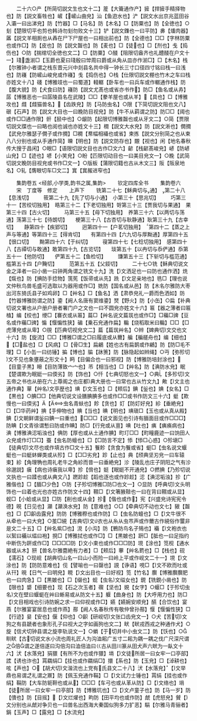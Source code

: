 <!-- { "loadSidebar": true } -->
　　二十六○产【所简切説文生也文十二】簅【大籥通作产】摌【捍摌手精择物也】防【説文畜牲也】嵼【嵼山曲皃】汕【鱼逰水也】浐【説文水出京兆蓝田谷入灞一曰出涕皃】防【竹器】□【马名】防【木名】□【防粟也】防【全徳也】○刬【楚限切平也剪也韩诗勿刬勿败文十三】铲【説文鏶也一曰平防】丳【燔肉器】羼【説文羊相厠也从羴在尸下尸屋也一曰相出前也】防【全德也】□□【字林防粟也或作□】防【皮也】防【説文齧也】防【麦也】□【徒也】□【剂也】戋【捣伤也】○防【揣绾切全徳也文二】□【防粟】○醆【阻限切盎齐也礼醴醆在户文十一】琖盏湔□【玉爵也夏曰琖殷曰斚周曰爵或从角从皿亦作湔□】□【木名】栈【尔雅钟小者谓之栈东晋元兴中剡县名共中得一钟长三寸口径四寸铭曰栈一曰浅也】防嶘【防嵼山峻皃或作嶘】戋【捣伤也】○栈【仕限切説文棚也竹木之车曰栈亦姓文十八】碊【博雅攱也一曰蜀道】輚轏【卧车也一曰兵车或作轏通作栈】防【腹大貌】防【犬食曰防】嶘防【説文尤髙也或省亦书作】防□【鱼名或从孨】孱【博雅恶也一曰孱陵县名在武陵】□□【豢羊屋也或从羊】【具也】□【博雅攻也】虥【虥猫兽名】【齿跌皃】防【马防虫名】○限【下简切説文阻也文八】硍【石声】防【説文大目也一曰睌防目视皃】防【牛不从羁谓之防】防□□【阈也或作□□通作限】骭【胫中也】○龈防【起限切博雅齧也或从牙文二】○简【贾限切説文牒也一曰略也阅也诚也亦姓文十三】橌【説文大水皃】防【説文淅也】僩撊【武皃尔雅瑟子僩子或作撊】□襉【帬幅相襵也或省】柬拣【説文分别简之也从柬八八分别也或从手通作简】暕【明也】防【説文防存也】覵【视也】闲【地名春秋传大搜于昌闲】○眼□【语限切説文目也古作□文六】齴【栈齴髙峻皃】嵃【防嵃山皃】□【迹也】喭【小笑皃】○盼【匹限切动目也一曰美目皃文一】○睌【武简切説文睌防目视皃或书作□文一】○版板【蒲限切籍也古从木文三】阪【阪泉地名】○轧【膺眼切车□文二】窴【窴赧进窄也】















　　集韵卷五
<经部,小学类,韵书之属,集韵>
　　钦定四库全书
　　集韵卷六
　　宋　丁度等　修定
　　上声下
　　铣第二十七【稣典切与通】　第二十八【息浅切】
　　筱第二十九【先了切与小通】　小第三十【思兆切】
　　巧第三十一【苦绞切独用】　晧第三十二【下老切独用】哿第三十三【贾我切与果通】　果第三十四【古火切】
　　马第三十五【母下切独用】　养第三十六【以两切与荡通】荡第三十七【待朗切】　　梗第三十八【古杏切与耿静通】耿第三十九【古幸切】　　静第四十【疾郢切】
　　迥第四十一【户茗切独用】　第四十二【蒸之上声与等通】等第四十三【得肯切】　　有第四十四【六九切与厚黝通】厚第四十五【很口切】　　黝第四十六【于纠切】
　　寑第四十七【七稔切独用】　感第四十八【古禫切与敢通】敢第四十九【古览切】　　琰第五十【以冉切与忝俨通】忝第五十一【他防切】　　俨第五十二【鱼检切】
　　豏第五十三【下斩切与槛范通】槛第五十四【户黤切】
　　范第五十五【父鋄切】
　　二十七○铣【稣典切说文金之泽者一曰小凿一曰钟两角谓之铣文十九】洗【文洒足也一曰防也通作洒】烍【熂也】防【捵防手捻物】箲筅【饭帚或从先】跣【文足亲地也】毨□【理也说文仲秋鸟兽毛盛可选取以为器用或作□】姺防【国名或从邑】防【木名尔雅防大枣出河东猗氏县子如鸡卵】□【艸名】□【鱼名】洒【肃恭皃礼一爵而色洒如】防【竹器博雅防谓之防】鍌【阙人名唐有窦维鍌】燹【野火】防【小缶】○扁【补典切说文署也从户册户册者署门户之文也一曰不圆皃亦姓文十六】匾【器之薄者曰匾榼】编【绞也】缏□【褰衣或从匾】萹□【艸名说文萹茿也或作□】□藊□豍【豆名或作藊□豍】惼【愝惼性狭】碥【乗石皃通作扁】糄【烧稻取米曰糄】□□【□虎薄皃或从卑】○覑【匹典切视皃文二】萹【萹茿艸名】○辫【婢典切文交也文十六】防【旋流】□□【博雅□谓之□曰履底或从薾】艑【艑艖舟也】编【细也】【□盐也】□【风病】□【骨□生】扁鶣【姓也古有扁鹊或作鶣】防【防□毛不理】□【小缶一曰纺锤】揙【博也】牑【牀箦】防【脉隐起如辫绳】○丏【弥殄切文不见也象壅蔽之形文十】眄【目偏合也一曰邪视】防【博雅防培封涂也】【目童子黒】矈【目防薄致宀宀也】芇【相当也】□【艸名】防【淟防水皃】眠【楚谓欺为眠娗一曰偄劣】防【饰也】○忏【七典切怒也文一】○典【多殄切文五帝之书也从册在六上尊阁之也庄都典大册也一曰常也古从竹文九】敟【文主也通作典】蕇【艸名文亭歴也】琠【文玉也】□【颊后】錪【釡也】婰【女名】□【黒也】○腆□□【他典切说文设膳腆腆多也或作□□或书作防文三十六】蜓【欺慢也一曰偄劣】【虫名青蚨也】飻【贪也】奵【防奵好皃】紾【垂絶皃】□【□华药艸】捵【手伸物也】賟【当也】晪【明也】琠瑱□【玉也或从真从殿】錪【文朝鲜谓釡曰錪一曰重也】□□□【说文面见也引诗有腼面目或作□□□】防睓【文青徐谓慙曰防或作睓】防□【行皃或从亶】唺【吐也】痶【痶痪病也】淟【博雅淟涊垢浊也】倎防【厚也或从土通作腆】町圢□□【町疃鹿迹一曰饷田人众皃或作圢□□】蚕【虫名防蟺也】□【□防言不定】悿【悿□心惑】○殄塡□【徒典切文尽也或作填古作□文十五】餮飻【贪食为餮或省】蜓□【虫名说文蝘蜓也一曰蜓蚞蝉类或从殄】□【□□劣皃】跈【止也】典【颀典坚刃皃一曰车辕束】紾【角理觕也周礼老牛之角紾而昔一曰垂絶皃】沴【陵乱也庄子阴阳之气有沴徐邈説】瘨【病也诗瘨我以卑】抮【偝也】娗【眠娗不开通皃】○撚捵【乃殄切说文执也一曰蹂也或从典文八】蹨跈趁【蹈也逐也或作跈趁】涊【淟涊垢浊】抮【广雅偕也】□【腼□少色】○防【子殄切博雅□防□也文一】○显防【呼典切文头明饰也一曰着也光也亦姓古作防文十四】韅□【文箸腋鞥也一曰在背曰韅或从显】蚬□【小蛤或从显】□防【削也或从金】抮【偕也或作】宪【兴盛皃诗宪宪令德】晛【日见也】灦【灦涣水皃】防【意难也】○□【牵典切不动也文七】豤【齧也】□【□齞齿露皃】防防【博雅穄也或作防】□【虫名防蟺也】□【文牛很不从牵也一曰大皃】○茧□絸【吉典切文衣也从糸从虫芇声或作薾古作絸俗作蠒非是文二十五】□【艸名紫□也】涀【小沟】防【鷤防鸟名子鴙也】襺【文袍衣也以絮曰襺以緼曰袍】挸□【博雅拭也或作□】□【黒皴也】趼□【胝也一曰足指约中断伤为趼或作□】□□□□防【文小束也或作□□□防】垷【涂也】笕枧【通水器或从木】豜【兽名尔雅麕絶有力者】□【颊后】藆【艸名藅也】□【栈也】砚【濡石】○现岘【胡典切山名一曰山小而险一曰岭上平或作岘文二十一】垷【文涂也】防【防防意难也】伣【譬喻也一曰罄也】誢【诤语】哯□【文不欧而吐或从幵】晛【日气一曰明皃】睍【文出目也一曰好视】笕【竹名】臔【博雅臔臔肥也一曰肉急】□【黒皴也】□【缀也】蚬【虫名文缢女也】鋧【铣鋧小凿也】防【限也】嫢【细要也】现【石之次玉者】礥【坚也】娊【女字】○蝘□【于殄切虫名文在壁曰蝘蜓在艸曰蜥易或从防文十五】躽【曲身也】防【大呼用力也】防□【文目相戏也引诗防婉之求一曰仰视或作□】嬿【嬿婉安顺皃】醼【合饮也】宴燕【尔雅宴宴居息也或作燕】酀【阙人名春秋传有敬仲曾孙酀】愝【愝惼性狭】□【行迹】妟【安也】偃【仰也】○齞【研岘切文张口齿皃文一】○犬【苦切文狗之有县蹏者也象形孔子曰视大之字如画狗也文二】畎【畎戎西戎之种通作犬】○旋【信犬切钟县谓之旋李轨说文一】○蜎【于切井中小虫文二】防【饫也】○甽畎【古切说文水小流也周礼匠人为沟洫耜广五寸二耜为耦一耦之伐广尺深尺谓之倍谓之遂倍遂曰沟倍沟曰洫倍洫曰巜古从田川篆从田犬声六畎为一畒文十六】汱【水落皃】狷獧【有所不为也或作獧】埍【文徒所居一曰女牢一口亭部】詃【诱也诈也】罥羂绢□【挂也或作羂绢□】擐【系也】防【玉皃】□【淖耕也】呟【声也】○【胡犬切文湝流也上党有氏县文二十八】汱【水落皃】【文举鼎也易谓之礼谓之鼏】防【佩玉皃通作鞙】□【文试力士锤也】罥绢【挂也或作绢】鞙防【大车防轭靼也或从】□□□【车弓也或从革从防】□【文络也】埍【徒所居一曰女牢一曰亭部】防【博雅坑也】□【文卢童子也】防【马一岁】防【儥也】防【目摇】【文烂燿也】畇防【田平均也或作防】虤【虎怒皃】贙【文分别也从虤对争贝也一曰兽名出西海大秦国似狗多力犷恶】駽【尔雅马青骊者】鋗【玉声】□【露皃】□【水流皃】
